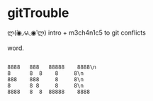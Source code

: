 gitTrouble
==========
ლ(́◉◞౪◟◉‵ლ)
intro + m3ch4n1c5 to git conflicts

word.

<code>
8888&nbsp;&nbsp;&nbsp;888&nbsp;&nbsp;&nbsp;88888&nbsp;&nbsp;&nbsp;&nbsp;8888\n
8&nbsp;&nbsp;&nbsp;&nbsp;&nbsp;&nbsp;8&nbsp;&nbsp;8&nbsp;&nbsp;&nbsp;&nbsp;8&nbsp;&nbsp;&nbsp;&nbsp;&nbsp;8\n
888&nbsp;&nbsp;&nbsp;&nbsp;888&nbsp;&nbsp;&nbsp;&nbsp;&nbsp;8&nbsp;&nbsp;&nbsp;&nbsp;&nbsp;8\n
8&nbsp;&nbsp;&nbsp;&nbsp;&nbsp;&nbsp;8&nbsp;8&nbsp;&nbsp;&nbsp;&nbsp;&nbsp;8&nbsp;&nbsp;&nbsp;&nbsp;&nbsp;8\n
8888&nbsp;&nbsp;&nbsp;8&nbsp;&nbsp;8&nbsp;&nbsp;88888&nbsp;&nbsp;&nbsp;&nbsp;8888
</code>
